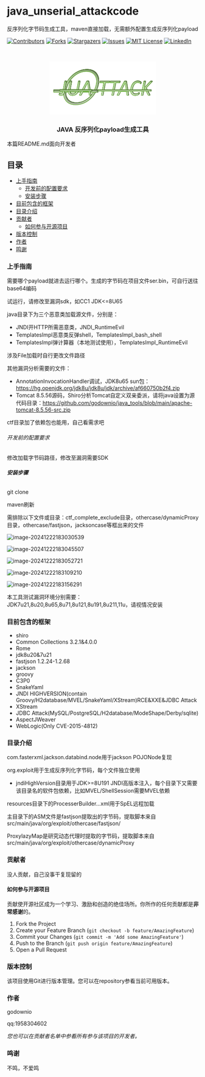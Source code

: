 # java_unserial_attackcode
反序列化字节码生成工具，maven直接加载，无需额外配置生成反序列化payload

<!-- PROJECT SHIELDS -->

[![Contributors][contributors-shield]][contributors-url]
[![Forks][forks-shield]][forks-url]
[![Stargazers][stars-shield]][stars-url]
[![Issues][issues-shield]][issues-url]
[![MIT License][license-shield]][license-url]
[![LinkedIn][linkedin-shield]][linkedin-url]

<!-- PROJECT LOGO -->
<br />

<p align="center">
  <a href="https://github.com/godownio/java_unserial_attackcode/">
    <img src="图片.png" alt="Logo" width="280" height="140">
  </a>

  <h3 align="center">JAVA 反序列化payload生成工具</h3>
</p>


 本篇README.md面向开发者

## 目录

- [上手指南](#上手指南)
  - [开发前的配置要求](#开发前的配置要求)
  - [安装步骤](#安装步骤)
- [目前包含的框架](#使用到的框架)
- [目录介绍](#目录介绍)
- [贡献者](#贡献者)
  - [如何参与开源项目](#如何参与开源项目)
- [版本控制](#版本控制)
- [作者](#作者)
- [鸣谢](#鸣谢)

### 上手指南

需要哪个payload就进去运行哪个。生成的字节码在项目文件ser.bin，可自行送往base64编码

试运行，请修改至漏洞sdk，如CC1 JDK<=8U65

java目录下为三个恶意类加载源文件，分别是：

* JNDI开HTTP所需恶意类，JNDI_RuntimeEvil
* TemplatesImpl恶意类反弹shell，TemplatesImpl_bash_shell
* TemplatesImpl弹计算器（本地测试使用），TemplatesImpl_RuntimeEvil

涉及File加载时自行更改文件路径

其他漏洞分析需要的文件：

* AnnotationInvocationHandler调试，JDK8u65 sun包：https://hg.openjdk.org/jdk8u/jdk8u/jdk/archive/af660750b2f4.zip
* Tomcat 8.5.56源码，Shiro分析Tomcat自定义双亲委派，请将java设置为源代码目录：https://github.com/godownio/java_tools/blob/main/apache-tomcat-8.5.56-src.zip

ctf目录加了依赖包也能用，自己看需求吧

###### 开发前的配置要求

修改加载字节码路径，修改至漏洞需要SDK


###### **安装步骤**

git clone 

maven刷新

需排除以下文件或目录：ctf_complete_exclude目录，othercase/dynamicProxy目录，othercase/fastjson，jacksoncase等框出来的文件

![image-20241222183030539](https://typora-202017030217.oss-cn-beijing.aliyuncs.com/typora/image-20241222183030539.png)

![image-20241222183045507](https://typora-202017030217.oss-cn-beijing.aliyuncs.com/typora/image-20241222183045507.png)

![image-20241222183052721](https://typora-202017030217.oss-cn-beijing.aliyuncs.com/typora/image-20241222183052721.png)

![image-20241222183109210](https://typora-202017030217.oss-cn-beijing.aliyuncs.com/typora/image-20241222183109210.png)

![image-20241222183156291](https://typora-202017030217.oss-cn-beijing.aliyuncs.com/typora/image-20241222183156291.png)

本工具测试漏洞环境分别需要：JDK7u21,8u20,8u65,8u71,8u121,8u191,8u211,11u，请视情况安装



### 目前包含的框架

- shiro
- Common Collections 3.2.1&4.0.0
- Rome
- jdk8u20&7u21
- fastjson 1.2.24-1.2.68
- jackson
- groovy
- C3P0
- SnakeYaml
- JNDI HIGHVERSION(contain Groovy/H2database/MVEL/SnakeYaml/XStream)RCE&XXE&JDBC Attack
- XStream
- JDBC Attack(MySQL/PostgreSQL/H2database/ModeShape/Derby/sqlite)
- AspectJWeaver
- WebLogic(Only CVE-2015-4812)

### 目录介绍
com.fasterxml.jackson.databind.node用于jackson POJONode复现

org.exploit用于生成反序列化字节码，每个文件独立使用
* jndiHighVersion目录用于JDK>=8U191 JNDI高版本注入，每个目录下又需要该目录名的软件包依赖，比如MVEL/ShellSession需要MVEL依赖

resources目录下的ProcesserBuilder...xml用于SpEL远程加载

主目录下的ASM文件是fastjson提取出的字节码，提取脚本来自src/main/java/org/exploit/othercase/fastjson/

ProxylazyMap是研究动态代理时提取的字节码，提取脚本来自src/main/java/org/exploit/othercase/dynamicProxy



### 贡献者

没人贡献，自己没事干复现留的

#### 如何参与开源项目

贡献使开源社区成为一个学习、激励和创造的绝佳场所。你所作的任何贡献都是**非常感谢**的。


1. Fork the Project
2. Create your Feature Branch (`git checkout -b feature/AmazingFeature`)
3. Commit your Changes (`git commit -m 'Add some AmazingFeature'`)
4. Push to the Branch (`git push origin feature/AmazingFeature`)
5. Open a Pull Request



### 版本控制

该项目使用Git进行版本管理。您可以在repository参看当前可用版本。

### 作者

godownio

qq:1958304602

 *您也可以在贡献者名单中参看所有参与该项目的开发者。*


### 鸣谢

不鸣，不爱鸣


<!-- links -->
[your-project-path]:godownio/java_unserial_attackcode
[contributors-shield]: https://img.shields.io/github/contributors/godownio/java_unserial_attackcode.svg?style=flat-square
[contributors-url]: https://github.com/godownio/java_unserial_attackcode/graphs/contributors
[forks-shield]: https://img.shields.io/github/forks/godownio/java_unserial_attackcode.svg?style=flat-square
[forks-url]: https://github.com/godownio/java_unserial_attackcode/network/members
[stars-shield]: https://img.shields.io/github/stars/godownio/java_unserial_attackcode.svg?style=flat-square
[stars-url]: https://github.com/godownio/java_unserial_attackcode/stargazers
[issues-shield]: https://img.shields.io/github/issues/godownio/java_unserial_attackcode.svg?style=flat-square
[issues-url]: https://img.shields.io/github/issues/godownio/java_unserial_attackcode.svg
[license-shield]: https://img.shields.io/github/license/godownio/java_unserial_attackcode.svg?style=flat-square
[license-url]: https://github.com/godownio/java_unserial_attackcode/blob/master/LICENSE.txt
[linkedin-shield]: https://img.shields.io/badge/-LinkedIn-black.svg?style=flat-square&logo=linkedin&colorB=555
[linkedin-url]: https://linkedin.com/in/godownio

